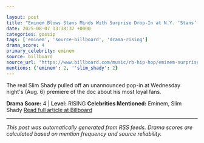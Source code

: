 ```yaml
---

layout: post
title: "Eminem Blows Stans Minds With Surprise Drop-In at N.Y. ‘Stans’ Premiere: ‘Thank You From the Bottom of My Heart’"
date: 2025-08-07 13:38:37 +0000
categories: gossip
tags: ['eminem', 'source-billboard', 'drama-rising']
drama_score: 4
primary_celebrity: eminem
source: billboard
source_url: "https://www.billboard.com/music/rb-hip-hop/eminem-surprise-appearance-stans-doc-premiere-new-york-1236038438/"
mentions: {'eminem': 2, ''slim_shady': 2}
---
```


The real Slim Shady pulled off an unannounced pop-in at Wednesday night's (Aug. 6) premiere of the doc about his most loyal fans.

**Drama Score:** 4 | **Level:** RISING **Celebrities Mentioned:** Eminem, Slim Shady [Read full article at Billboard](https://www.billboard.com/music/rb-hip-hop/eminem-surprise-appearance-stans-doc-premiere-new-york-1236038438/)

---

*This post was automatically generated from RSS feeds. Drama scores are calculated based on mention frequency and source reliability.*